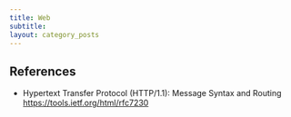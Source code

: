 ```yaml
---
title: Web
subtitle: 
layout: category_posts
---
```


## References

- Hypertext Transfer Protocol (HTTP/1.1): Message Syntax and Routing <https://tools.ietf.org/html/rfc7230>
